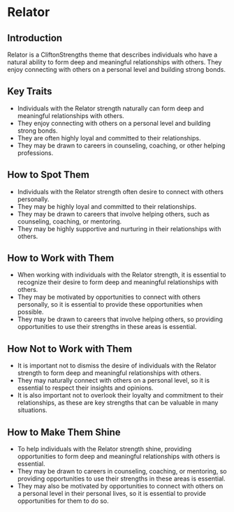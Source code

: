 # Relator

## Introduction

Relator is a CliftonStrengths theme that describes individuals who have a natural ability to form deep and meaningful relationships with others. They enjoy connecting with others on a personal level and building strong bonds.

## Key Traits

- Individuals with the Relator strength naturally can form deep and meaningful relationships with others.
- They enjoy connecting with others on a personal level and building strong bonds.
- They are often highly loyal and committed to their relationships.
- They may be drawn to careers in counseling, coaching, or other helping professions.

## How to Spot Them

- Individuals with the Relator strength often desire to connect with others personally.
- They may be highly loyal and committed to their relationships.
- They may be drawn to careers that involve helping others, such as counseling, coaching, or mentoring.
- They may be highly supportive and nurturing in their relationships with others.

## How to Work with Them

- When working with individuals with the Relator strength, it is essential to recognize their desire to form deep and meaningful relationships with others.
- They may be motivated by opportunities to connect with others personally, so it is essential to provide these opportunities when possible.
- They may be drawn to careers that involve helping others, so providing opportunities to use their strengths in these areas is essential.

## How Not to Work with Them

- It is important not to dismiss the desire of individuals with the Relator strength to form deep and meaningful relationships with others.
- They may naturally connect with others on a personal level, so it is essential to respect their insights and opinions.
- It is also important not to overlook their loyalty and commitment to their relationships, as these are key strengths that can be valuable in many situations.

## How to Make Them Shine

- To help individuals with the Relator strength shine, providing opportunities to form deep and meaningful relationships with others is essential.
- They may be drawn to careers in counseling, coaching, or mentoring, so providing opportunities to use their strengths in these areas is essential.
- They may also be motivated by opportunities to connect with others on a personal level in their personal lives, so it is essential to provide opportunities for them to do so.
